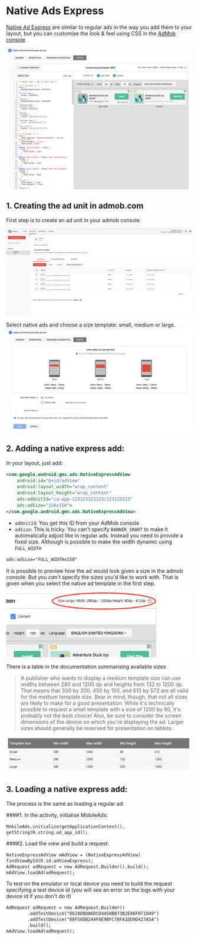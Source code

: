 # Native Ads Express

[Native Ad Express](https://firebase.google.com/docs/admob/android/native-express) are similar to regular ads in the way you add them to your layout, but you can customise the look & feel using CSS in the [AdMob console](https://apps.admob.com)

![screen shot 2017-01-05 at 15 20 35](images/native_ads_express_1.png)

## 1. Creating the ad unit in admob.com

First step is to create an ad unit in your admob console.

![screen shot 2017-01-05 at 15 26 31](images/native_ads_express_2.png)

Select native ads and choose a size template: small, medium or large.
![screen shot 2017-01-05 at 15 27 59](images/native_ads_express_3.png)


## 2. Adding a native express add:

In your layout, just add:

```xml
<com.google.android.gms.ads.NativeExpressAdView
    android:id="@+id/adView"
    android:layout_width="wrap_content"
    android:layout_height="wrap_content"
    ads:adUnitId="ca-app-123123123123/123123123"
    ads:adSize="320x150">
</com.google.android.gms.ads.NativeExpressAdView>
```

* `adUnitId`: You get this ID from your AdMob console
* `adSize`: This is tricky. You can't specify `BANNER_SMART` to make it automatically adjust like in regular ads. Instead you need to provide a fixed size. Although is possible to make the width dynamic using `FULL_WIDTH`

```xml
ads:adSize="FULL_WIDTHx150"
```

It is possible to preview how the ad would look given a size in the admob console. But you *can't* specify the sizes you'd like to work with. That is given when you select the native ad template in the first step.

![aaa](images/native_ads_express_4.png)

There is a table in the documentation summarising available sizes

> A publisher who wants to display a medium template size can use widths between 280 and 1200 dp and heights from 132 to 1200 dp. That means that 300 by 200, 450 by 150, and 613 by 572 are all valid for the medium template size. Bear in mind, though, that not all sizes are likely to make for a good presentation. While it's technically possible to request a small template with a size of 1200 by 80, it's probably not the best choice! Also, be sure to consider the screen dimensions of the device on which you're displaying the ad. Larger sizes should generally be reserved for presentation on tablets.



![screen shot 2017-01-05 at 15 31 37](images/native_ads_express_5.png)


## 3. Loading  a native express add:

The process is the same as loading a regular ad:

####1. In the activity, initialise MobileAds:

```
MobileAds.initialize(getApplicationContext(), getString(R.string.ad_app_id));
```

####2. Load the view and build a request:

```
NativeExpressAdView mAdView = (NativeExpressAdView) findViewById(R.id.adViewExpress);
AdRequest adRequest = new AdRequest.Builder().build();
mAdView.loadAd(adRequest);
```

To test on the emulator or local device you need to build the request specifying a test device id (you will see an error on the logs with your device id if you don't do it)

```
AdRequest adRequest = new AdRequest.Builder()
        .addTestDevice("8618D8DA6DCD4458BB73B2E86F071849")
        .addTestDevice("08F56DB244F8E9BFC78FA1DD9D427A5A")
        .build();
mAdView.loadAd(adRequest);
```
